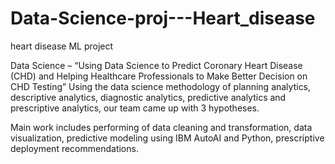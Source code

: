 # Data-Science-proj---Heart_disease
heart disease ML project

Data Science – “Using Data Science to Predict Coronary Heart Disease (CHD) and Helping Healthcare Professionals to Make Better Decision on CHD Testing”
Using the data science methodology of planning analytics, descriptive analytics, diagnostic analytics, predictive analytics and prescriptive analytics, 
our team came up with 3 hypotheses. 

Main work includes performing of data cleaning and transformation, data visualization, predictive modeling using IBM AutoAI and Python, 
prescriptive deployment recommendations. 
